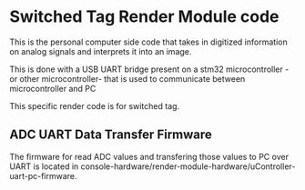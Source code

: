 
# Switched Tag Render Module code

This is the personal computer side code that takes in digitized information on 
analog signals and interprets it into an image.

This is done with a USB UART bridge present on a stm32 microcontroller - or other microcontroller- 
that is used to communicate between microcontroller and PC

This specific render code is for switched tag.

## ADC UART Data Transfer Firmware
The firmware for read ADC values and transfering those values to PC over UART 
is located in console-hardware/render-module-hardware/uController-uart-pc-firmware.

